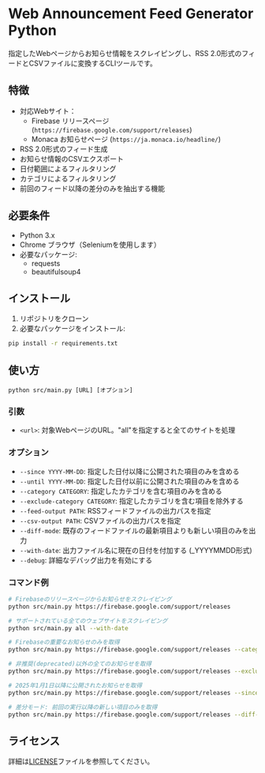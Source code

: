 # Web Announcement Feed Generator Python

指定したWebページからお知らせ情報をスクレイピングし、RSS 2.0形式のフィードとCSVファイルに変換するCLIツールです。

## 特徴

- 対応Webサイト：
  - Firebase リリースページ (`https://firebase.google.com/support/releases`)
  - Monaca お知らせページ (`https://ja.monaca.io/headline/`)
- RSS 2.0形式のフィード生成
- お知らせ情報のCSVエクスポート
- 日付範囲によるフィルタリング
- カテゴリによるフィルタリング
- 前回のフィード以降の差分のみを抽出する機能

## 必要条件

- Python 3.x
- Chrome ブラウザ（Seleniumを使用します）
- 必要なパッケージ:
  - requests
  - beautifulsoup4

## インストール

1. リポジトリをクローン
2. 必要なパッケージをインストール:

```sh
pip install -r requirements.txt
```

## 使い方

```
python src/main.py [URL] [オプション]
```

### 引数

- `<url>`: 対象WebページのURL。"all"を指定すると全てのサイトを処理

### オプション

- `--since YYYY-MM-DD`: 指定した日付以降に公開された項目のみを含める
- `--until YYYY-MM-DD`: 指定した日付以前に公開された項目のみを含める
- `--category CATEGORY`: 指定したカテゴリを含む項目のみを含める
- `--exclude-category CATEGORY`: 指定したカテゴリを含む項目を除外する
- `--feed-output PATH`: RSSフィードファイルの出力パスを指定
- `--csv-output PATH`: CSVファイルの出力パスを指定
- `--diff-mode`: 既存のフィードファイルの最新項目よりも新しい項目のみを出力
- `--with-date`: 出力ファイル名に現在の日付を付加する (_YYYYMMDD形式)
- `--debug`: 詳細なデバッグ出力を有効にする

### コマンド例

```sh
# Firebaseのリリースページからお知らせをスクレイピング
python src/main.py https://firebase.google.com/support/releases

# サポートされている全てのウェブサイトをスクレイピング
python src/main.py all --with-date

# Firebaseの重要なお知らせのみを取得
python src/main.py https://firebase.google.com/support/releases --category important

# 非推奨(deprecated)以外の全てのお知らせを取得
python src/main.py https://firebase.google.com/support/releases --exclude-category deprecated

# 2025年1月1日以降に公開されたお知らせを取得
python src/main.py https://firebase.google.com/support/releases --since 2025-01-01

# 差分モード: 前回の実行以降の新しい項目のみを取得
python src/main.py https://firebase.google.com/support/releases --diff-mode
```

## ライセンス

詳細は[LICENSE](LICENSE)ファイルを参照してください。
